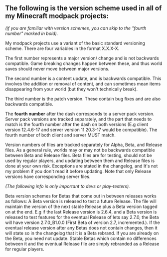 ## The following is the version scheme used in all of my Minecraft modpack projects:


*(if you are familiar with version schemes, you can skip to the "fourth number" marked in bold).*

My modpack projects use a variant of the basic standard versioning scheme. There are four variables in the format X.X.X-X.

The first number represents a major version/ change and is not backwards compatible. Game breaking changes happen between these, and thus world saves should never move between major versions.

The second number is a content update, and is backwards compatible. This involves the addition or removal of content, and can sometimes mean items disappearing from your world (but they won't technically break).

The third number is the patch version. These contain bug fixes and are also backwards compatible.

The **fourth number** after the dash corresponds to a server pack version. Server pack versions are tracked separately, and the part that needs to match is the fourth number after the dash on both versions (E.g client version 12.4.6-17 and server version 11.20.3-17 would be compatible). The fourth number of both client and server MUST match.

Version numbers of files are tracked separately for Alpha, Beta, and Release files. As a general rule, worlds may or may not be backwards compatible between Beta and Release files. Beta files are for testing, should not be used by regular players, and updating between them and Release files is done at your own risk.
Exceptions are stated in the changelog, and It's not my problem if you don't read it before updating. Note that only Release versions have corresponding server files.

*(The following info is only important to devs or play-testers).*

Beta version schemes for Betas that come out in between releases works as follows: A Beta version is released to test a future Release. The file will maintain the version of the next stable Release plus a Beta version tagged on at the end. E.g if the last Release version is 2.6.4, and a Beta version is released to test features for the eventual Release of lets say 2.7.0, the Beta will have version 2.7.0_B1.0.0 (First Beta of version 2.7, incremented.). If the eventual release version after any Betas does not contain changes, then it will state so in the changelog that it is a Beta rebrand. If you are already on the Beta, you need not update. Stable Betas which contain no differences between it and the eventual Release file are simply rebranded as a Release for regular players.  
